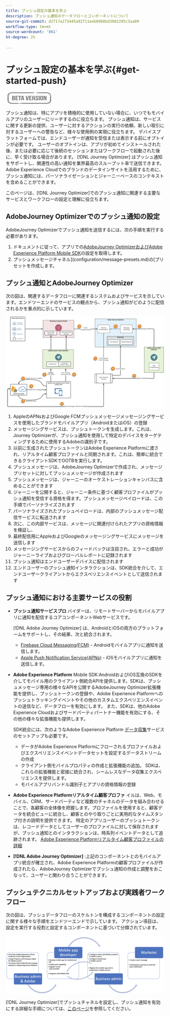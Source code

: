 ```yaml
---
title: プッシュ設定の基本を学ぶ
description: プッシュ通知のデータフローとコンポーネントについて
source-git-commit: d2f17a273445a92f11eeb8968bd3082295c3aa09
workflow-type: tm+mt
source-wordcount: '861'
ht-degree: 2%

---
```


# プッシュ設定の基本を学ぶ{#get-started-push}

![](assets/do-not-localize/badge.png)

プッシュ通知は、特にアプリを積極的に使用していない場合に、いつでもモバイルアプリのユーザーにリーチするのに役立ちます。 プッシュ通知は、サービスに関する更新の提供、ユーザーに対するアクションの実行の依頼、新しい取引に対するユーザーへの警告など、様々な使用例の実現に役立ちます。 デバイスプラットフォームでは、エンドユーザーが通知を受信または表示する前にオプトインが必要です。 ユーザーのオプトインは、アプリが初めてインストールされた後、または必要に応じて後続のセッションまたはワークフローで起動された後に、早く受け取る場合があります。 [!DNL Journey Optimizer] はプッシュ通知をサポートし、関連性の高い通知を業界最高のスループット率で送信できます。Adobe Experience Cloudでのブランドのデータインサイトを活用するために、プッシュ通知には、パーソナライゼーションとジャーニーベースのコンテキストを含めることができます。

このページは、[!DNL Journey Optimizer]でのプッシュ通知に関連する主要なサービスとワークフローの設定と理解に役立ちます。

## AdobeJourney Optimizerでのプッシュ通知の設定

AdobeJourney Optimizerでプッシュ通知を送信するには、次の手順を実行する必要があります。

1. ドキュメントに従って、アプリでの[AdobeJourney OptimizerおよびAdobe Experience Platform Mobile SDK](https://aep-sdks.gitbook.io/docs/beta/adobe-journey-optimizer)の設定を取得します。
1. プッシュメッセージチャネル](configuration/message-presets.md)の[プリセットを作成します。

## プッシュ通知とAdobeJourney Optimizer

次の図は、関連するデータフローに関連するシステムおよびサービスを示しています。エンドツーエンドのサービスの観点から、プッシュ通知がどのように配信されるかを重点的に示しています。

![](assets/push-flow.png)

1. AppleのAPNsおよびGoogle FCMプッシュメッセージメッセージングサービスを使用したブランドモバイルアプリ（AndroidまたはiOS）の登録
1. メッセージングサービスは、プッシュトークンを生成します。これは、Journey Optimizerが、プッシュ通知を使用して特定のデバイスをターゲティングするために使用するAdobeの識別子です。
1. 以前に生成されたプッシュトークンはAdobe Experience Platformに渡され、リアルタイム顧客プロファイルと同期されます。これは、簡単に統合できるクライアントSDKでOOTBを実行します。
1. プッシュメッセージは、AdobeJourney Optimizerで作成され、メッセージプリセットに対してプッシュメッセージが作成されます
1. プッシュメッセージは、ジャーニーのオーケストレーションキャンバスに含めることができます
1. ジャーニーを公開すると、ジャーニー条件に基づく顧客プロファイルがプッシュ通知を受信する資格を得ます。プッシュメッセージペイロードは、この手順でパーソナライズされます
1. パーソナライズされたプッシュペイロードは、内部のプッシュメッセージ配信サービスに転送されます
1. 次に、この内部サービスは、メッセージに関連付けられたアプリの資格情報を検証し、
1. 最終配信用にAppleおよびGoogleのメッセージングサービスにメッセージを送信します
1. メッセージングサービスからのフィードバックは注目され、エラーと成功がジャーニーライブおよびグローバルレポートに記録されます
1. プッシュ通知はエンドユーザーデバイスに配信されます
1. エンドユーザーのプッシュ通知インタラクションは、SDK統合を介して、エンドユーザークライアントからエクスペリエンスイベントとして送信されます

## プッシュ通知における主要サービスの役割

* **プッシュ通知サービスプロ** バイダーは、リモートサーバーからモバイルアプリに通知を配信するコアコンポーネントWebサービスです。

   [!DNL Adobe Journey Optimizer]  は、AndroidとiOSの両方のプラットフォームをサポートし、その結果、次と統合されます。
   * [Firebase Cloud Messaging(FCM)](https://firebase.google.com/docs/cloud-messaging)  - Androidモバイルアプリに通知を送信します。
   * [Apple Push Notification Service(APNs)](https://developer.apple.com/library/archive/documentation/NetworkingInternet/Conceptual/RemoteNotificationsPG/APNSOverview.html)  - iOSモバイルアプリに通知を送信します。

* **Adobe Experience Platform** Mobile SDK:AndroidおよびiOS互換のSDKを介してモバイル用のクライアント側統合APIを提供します。SDKは、プッシュメッセージ専用の様々なAPIを公開するAdobeJourney Optimizer拡張機能を提供し、プッシュトークンの登録や、Adobe Experience Platformへのプッシュトラッキングイベントやその他のカスタムエクスペリエンスイベントの送信など、データフローを有効にします。 また、SDKは、他のAdobe Experience Cloudおよびサードパーティパートナー機能を有効にする、その他の様々な拡張機能も提供します。

   SDK統合には、次のようなAdobe Experience Platform [データ収集](https://experienceleague.adobe.com/docs/launch/using/home.html?lang=ja)サービスのセットアップも必要です。

   * データがAdobe Experience Platformにフローされるプロファイルおよびエクスペリエンスイベントデータセットを設定するデータストリームの作成
   * クライアント側モバイルプロパティの作成と拡張機能の追加。 SDKは、これらの拡張機能と密接に統合され、シームレスなデータ収集エクスペリエンスを提供します。
   * モバイルアプリバンドル識別子とアプリの資格情報の登録

* **Adobe Experience Platformリアルタイム顧客プロファ**  イルは、Web、モバイル、CRM、サードパーティなど複数のチャネルのデータを組み合わせることで、各顧客の全体像を把握します。プロファイルを使用すると、顧客データを統合ビューに統合し、顧客とのやり取りごとに実用的なタイムスタンプ付きの説明を提供できます。 特定のアプリユーザーのプッシュトークンは、レコードデータとしてユーザーのプロファイルに対して保存されますが、プッシュ通知とのインタラクションは、時系列イベントデータとして追跡されます。 [Adobe Experience Platformリアルタイム顧客プロファイルの詳細](https://experienceleague.adobe.com/docs/experience-platform/sources/home.html?lang=ja)

* **[!DNL Adobe Journey Optimizer]** :上記のコンポーネントとのモバイルアプリ統合が確立され、Adobe Experience Platformの顧客プロファイルが作成されたら、AdobeJourney Optimizerでプッシュ通知の作成と調整をおこなって、ユーザーと関わり合うことができます。

## プッシュテクニカルセットアップおよび実践者ワークフロー

次の図は、プッシュデータフローのスケルトンを構成するコンポーネントの設定に関する様々な手順をエンドツーエンドで示しています。 アクション項目は、設定を実行する役割と設定するコンポーネントに基づいて分類されています。

![](assets/user-flow.png)


[!DNL Journey Optimizer]でプッシュチャネルを設定し、プッシュ通知を有効にする詳細な手順については、[このページ](push-configuration.md)を参照してください。
